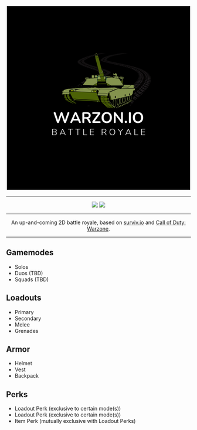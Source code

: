 <div align="center">
    <img src="./assets/img/logos/logo.png" alt="Warzon.io logo">
    <hr />
</div>
<div align="center">
    <a href="https://discord.gg/FhjYcxeWXP"><img src="https://img.shields.io/badge/discord-%235865F2?style=for-the-badge&logo=discord&logoColor=white" /></a>
    <a href="mailto:contact@warzon.io"><img src="https://img.shields.io/badge/email-%23EA4335?style=for-the-badge&logo=gmail&logoColor=white"></a>
</div>
<hr />

<div align="center">
    An up-and-coming 2D battle royale, based on <a href="https://surviv.io">surviv.io</a> and <a href="https://www.callofduty.com/warzone">Call of Duty: Warzone</a>.
</div>
<hr />

## Gamemodes
 - Solos
 - Duos (TBD)
 - Squads (TBD)

## Loadouts
 - Primary
 - Secondary
 - Melee
 - Grenades

## Armor
 - Helmet
 - Vest
 - Backpack

## Perks
 - Loadout Perk (exclusive to certain mode(s))
 - Loadout Perk (exclusive to certain mode(s))
 - Item Perk (mutually exclusive with Loadout Perks)
